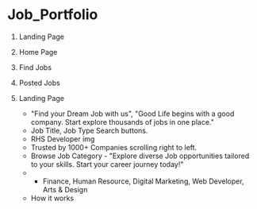 # Job_Portfolio

1. Landing Page
2. Home Page
3. Find Jobs
4. Posted Jobs

1. Landing Page
   - "Find your Dream Job with us", "Good Life begins with a good company. Start explore thousands of jobs in one place."
   - Job Title, Job Type Search buttons.
   - RHS Developer img
   - Trusted by 1000+ Companies scrolling right to left.
   - Browse Job Category - "Explore diverse Job opportunities tailored to your skills. Start your career journey today!"
   - - Finance, Human Resource, Digital Marketing, Web Developer,  Arts & Design
   - How it works 

